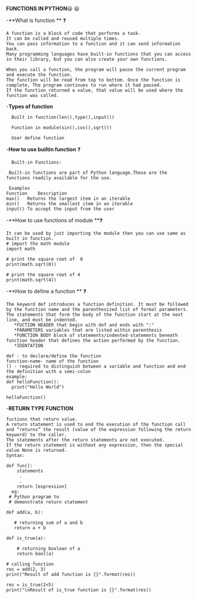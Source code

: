 **FUNCTIONS IN PYTHON**:smiley: :smiley:



-**What is function ** :question:

    A function is a block of code that performs a task. 
    It can be called and reused multiple times. 
    You can pass information to a function and it can send information back. 
    Many programming languages have built-in functions that you can access in their library, but you can also create your own functions.

    When you call a function, the program will pause the current program and execute the function. 
    The function will be read from top to bottom. Once the function is complete, The program continues to run where it had paused. 
    If the function returned a value, that value will be used where the function was called.


-**Types of function**

      Built in function(len(),type(),input())
      
      Function in module(sin(),cos(),sqrt())
      
      User define function
      
-**How to use builtin function** :question:

      Built-in Functions:

     Built-in functions are part of Python language.These are the functions readily available for the use.

     Examples
    Function	Description
    max()	Returns the largest item in an iterable
    min()	Returns the smallest item in an iterable
    input()	To accept the input from the user
    
    
-**How to use functions of module **:question:
 
    It can be used by just importing the module then you can use same as built in function.
    # import the math module 
    import math 
  
    # print the square root of  0 
    print(math.sqrt(0)) 
  
    # print the square root of 4
    print(math.sqrt(4)) 
    
    
-**How to define a function ** :question: 

    The keyword def introduces a function definition. It must be followed by the function name and the parenthesized list of formal parameters.
    The statements that form the body of the function start at the next line, and must be indented.
       *FUCTION HEADER that begin with def and ends with ":"
       *PARAMETERS variables that are listed within parenthesis
       *FUNCTION BODY block of statements/indented-statements beneath function header that defines the action performed by the function.
       *IDENTATION 
    
    def - to declare/define the function
    function-name- name of the function
    () - required to distinguish between a variable and function and end the definition with a semi-colon
    example:
    def helloFunction():
      print("Hello World")
      
    helloFunction()
  
-**RETURN TYPE FUNCTION**

    fuctions that return value.
    A return statement is used to end the execution of the function call and “returns” the result (value of the expression following the return keyword) to the caller. 
    The statements after the return statements are not executed. 
    If the return statement is without any expression, then the special value None is returned.
    Syntax:

    def fun():
        statements
         .
         .
        return [expression]
      eg:
     # Python program to 
     # demonstrate return statement 
  
    def add(a, b):
  
       # returning sum of a and b
       return a + b
  
    def is_true(a):
  
        # returning boolean of a
        return bool(a)
  
    # calling function
    res = add(2, 3)
    print("Result of add function is {}".format(res))
  
    res = is_true(2<5)
    print("\nResult of is_true function is {}".format(res))
    
    
           
        
